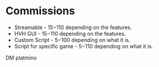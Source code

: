 # Commissions
* Streamable - 15$-110$ depending on the features.
* HVH GUI - 15$-110$ depending on the features.
* Custom Script - 5$-100$ depending on what it is.
* Script for specific game - 5$-110$ depending on what it is.

DM platmino
